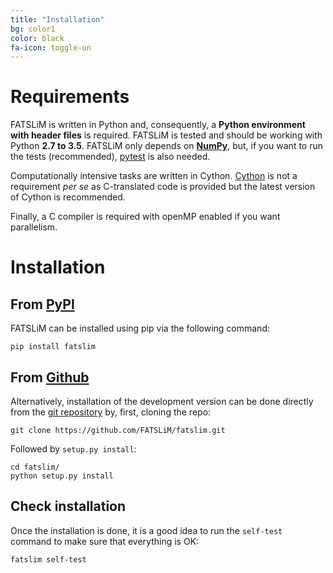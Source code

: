 ```yaml
---
title: "Installation"
bg: color1
color: black
fa-icon: toggle-on
---
```


# Requirements

FATSLiM is written in Python and, consequently, a **Python environment with header files** is required. FATSLiM is tested
 and should be working with Python **2.7 to 3.5**. FATSLiM only depends on [**NumPy**](http://www.numpy.org/), but, 
 if you want to run the tests (recommended), [pytest](http://pytest.org/) is also needed.
 
Computationally intensive tasks are written in Cython. [Cython](http://cython.org/) is not a requirement *per se* 
as C-translated code is provided but the latest version of Cython is recommended.

Finally, a C compiler is required with openMP enabled if you want parallelism.

# Installation

## From [PyPI](https://pypi.python.org/pypi/fatslim)

FATSLiM can be installed using pip via the following command:

~~~
pip install fatslim
~~~

## From [Github](https://github.com/FATSLiM/fatslim)

Alternatively, installation of the development version can be done directly from the 
[git repository](https://github.com/FATSLiM/fatslim) by, first, cloning the repo:

~~~
git clone https://github.com/FATSLiM/fatslim.git
~~~

Followed by `setup.py install`:

~~~
cd fatslim/
python setup.py install
~~~

## Check installation

Once the installation is done, it is a good idea to run the `self-test` command to make sure that everything is OK:

~~~
fatslim self-test
~~~